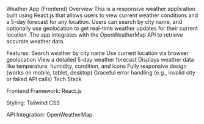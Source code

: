 Weather App (Frontend)
Overview
This is a responsive weather application built using React.js that allows users to view current weather conditions and a 5-day forecast for any location. Users can search by city name, and optionally use geolocation to get real-time weather updates for their current location. The app integrates with the OpenWeatherMap API to retrieve accurate weather data.

Features:
 Search weather by city name
 Use current location via browser geolocation
 View a detailed 5-day weather forecast
 Displays weather data like temperature, humidity, condition, and icons
 Fully responsive design (works on mobile, tablet, desktop)
 Graceful error handling (e.g., invalid city or failed API calls)
 Tech Stack
 
Frontend Framework: React.js

Styling: Tailwind CSS

API Integration: OpenWeatherMap

